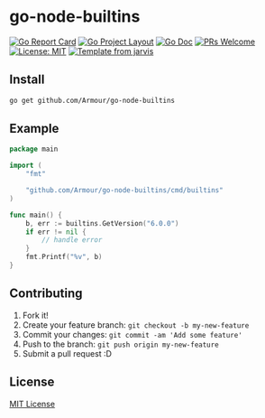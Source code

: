 # go-node-builtins

[![Go Report Card](https://goreportcard.com/badge/github.com/Armour/go-node-builtins)](https://goreportcard.com/report/github.com/Armour/go-node-builtins)
[![Go Project Layout](https://img.shields.io/badge/go-layout-blue.svg)](https://github.com/golang-standards/project-layout)
[![Go Doc](https://img.shields.io/badge/godoc-reference-blue.svg)](http://godoc.org/github.com/Armour/go-node-builtins)
[![PRs Welcome](https://img.shields.io/badge/PRs-welcome-brightgreen.svg)](http://makeapullrequest.com)
[![License: MIT](https://img.shields.io/badge/License-MIT-blue.svg)](https://opensource.org/licenses/MIT)
[![Template from jarvis](https://img.shields.io/badge/Hi-Jarvis-ff69b4.svg)](https://github.com/Armour/Jarvis)

## Install

```bash
go get github.com/Armour/go-node-builtins
```

## Example

```go
package main

import (
	"fmt"

	"github.com/Armour/go-node-builtins/cmd/builtins"
)

func main() {
	b, err := builtins.GetVersion("6.0.0")
	if err != nil {
		// handle error
	}
	fmt.Printf("%v", b)
}
```

## Contributing

1. Fork it!
1. Create your feature branch: `git checkout -b my-new-feature`
1. Commit your changes: `git commit -am 'Add some feature'`
1. Push to the branch: `git push origin my-new-feature`
1. Submit a pull request :D

## License

[MIT License](https://github.com/Armour/go-node-builtins/blob/master/LICENSE)
